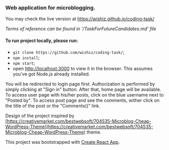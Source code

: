 ### Web application for microblogging. 

You may check the live version at https://wishiz.github.io/coding-task/

_Terms of reference can be found in '/TaskForFutureCandidates.md' file_

#### To run project locally,  please run:
- `git clone https://github.com/wishiz/coding-task/`;
- `npm install`;
- `npm start`;
- open [http://localhost:3000](http://localhost:3000) to view it in the browser.
This assumes you’ve got Node.js already installed.

You will be redirected to login page first. Authorization is performed by simply clicking at "Sign in" button.
After that, home page will be available. To access user page with his/her posts, click on the blue username next to "Posted by". To access post page and see the comments, wither click on  the title of the post or the "Comments()" link.

Design of the project inspired by [https://creativemarket.com/bestwebsoft/704535-Microblog-Cheap-WordPress-Theme](https://creativemarket.com/bestwebsoft/704535-Microblog-Cheap-WordPress-Theme) theme.

This project was bootstrapped with [Create React App](https://github.com/facebook/create-react-app).
